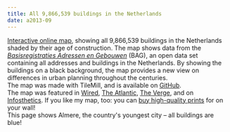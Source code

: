 ```yaml
---
title: All 9,866,539 buildings in the Netherlands
date: a2013-09
---
```

<section>
  <span>
    <a href="http://code.waag.org/buildings">Interactive online map</a>, showing all 9,866,539 buildings in the Netherlands shaded by their age of construction. The map shows data from the <a href="http://www.kadaster.nl/bag"><i>Basisregistraties Adressen en Gebouwen</i></a> (BAG), an open data set containing all addresses and buildings in the Netherlands. By showing the buildings on a black background, the map provides a new view on differences in urban planning throughout the centuries.
  </span>
</section>
<section>
  <span>
    The map was made with TileMill, and is available on <a href="https://github.com/bertspaan/buildings">GitHub</a>.
  </span>
</section>
<section>
  <span>
    The map was featured in <a href="http://www.wired.com/2013/10/building-ages-map-gallery/#slideid-594198">Wired</a>, <a href="http://www.citylab.com/housing/2013/10/delightfully-trippy-map-every-single-building-netherlands/7127/">The Atlantic</a>, <a href="http://www.theverge.com/2013/9/2/4683912/interactive-map-plots-out-nearly-10-million-netherlands-buildings-by">The Verge</a>, and on <a href="http://infosthetics.com/archives/2013/09/a_map_of_the_age_of_all_buildings_in_the_netherlands.html">Infosthetics</a>. If you like my map, too: you can <a href="http://waagsociety.werkaandemuur.nl/nl">buy high-quality prints</a> for on your wall!
  </span>
</section>
<section>
  <span>
    This page shows Almere, the country's youngest city – all buildings are blue!
  </span>
</section>